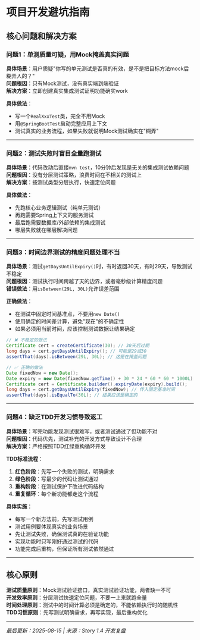 # 项目开发避坑指南

## 核心问题和解决方案

### 问题1：单测质量可疑，用Mock掩盖真实问题
**具体场景**：用户质疑"你写的单元测试是否真的有效，是不是把目标方法mock后糊弄人的？"  
**问题根因**：只有Mock测试，没有真实端到端验证  
**解决方案**：立即创建真实集成测试证明功能确实work

**具体做法**：
- 写一个`RealXxxTest`类，完全不用Mock
- 用`@SpringBootTest`启动完整应用上下文
- 测试真实的业务流程，如果失败就说明Mock测试确实在"糊弄"

---

### 问题2：测试失败时盲目全量跑测试
**具体场景**：代码改动后直接`mvn test`，10分钟后发现是无关的集成测试依赖问题  
**问题根因**：没有分层测试策略，浪费时间在不相关的测试上  
**解决方案**：按测试类型分层执行，快速定位问题

**具体做法**：
- 先跑核心业务逻辑测试（纯单元测试）
- 再跑需要Spring上下文的服务测试
- 最后跑需要数据库/外部依赖的集成测试
- 哪层失败就在哪层解决问题

---

### 问题3：时间边界测试的精度问题处理不当
**具体场景**：测试`getDaysUntilExpiry()`时，有时返回30天，有时29天，导致测试不稳定  
**问题根因**：测试执行时间跨越了天的边界，或者毫秒级计算精度问题  
**错误做法**：用`isBetween(29L, 30L)`允许误差范围

**正确做法**：
- 在测试中固定时间基准点，不要用`new Date()`
- 使用确定的时间差计算，避免"现在"的不确定性
- 如果必须用当前时间，应该控制测试数据让结果确定

```java
// ❌ 不稳定的做法
Certificate cert = createCertificate(30); // 30天后过期
long days = cert.getDaysUntilExpiry(); // 可能是29或30
assertThat(days).isBetween(29L, 30L); // 这是在掩盖问题

// ✅ 正确的做法  
Date fixedNow = new Date();
Date expiry = new Date(fixedNow.getTime() + 30 * 24 * 60 * 60 * 1000L);
Certificate cert = Certificate.builder().expiryDate(expiry).build();
long days = cert.getDaysUntilExpiry(fixedNow); // 传入固定基准时间
assertThat(days).isEqualTo(30L); // 结果应该是确定的
```

---

### 问题4：缺乏TDD开发习惯导致返工
**具体场景**：写完功能发现测试很难写，或者测试通过了但功能不对  
**问题根因**：代码优先，测试补充的开发方式导致设计不合理  
**解决方案**：严格按照TDD红绿重构循环开发

**TDD标准流程**：
1. **红色阶段**：先写一个失败的测试，明确需求
2. **绿色阶段**：写最少的代码让测试通过
3. **重构阶段**：在测试保护下改进代码结构
4. **重复循环**：每个新功能都走这个流程

**具体实施**：
- 每写一个新方法前，先写测试用例
- 测试用例要体现真实的业务场景
- 先让测试失败，确保测试真的在验证功能
- 实现功能时只写刚好通过测试的代码
- 功能完成后重构，但保证所有测试依然通过

---

## 核心原则

**测试质量原则**：Mock测试验证接口，真实测试验证功能，两者缺一不可  
**开发效率原则**：分层测试快速定位问题，不要一上来就跑全量  
**时间处理原则**：测试中的时间计算必须是确定的，不能依赖执行时的随机性  
**TDD习惯原则**：先写测试明确需求，再写实现，最后重构优化

---

*最后更新：2025-08-15 | 来源：Story 1.4 开发复盘*